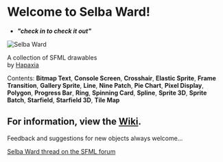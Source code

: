 # Welcome to Selba Ward!
- **_"check in to check it out"_**

![Selba Ward](http://i.imgur.com/0k0um5B.jpg)

A collection of SFML drawables  
by [Hapaxia](http://github.com/Hapaxia)

Contents: **Bitmap Text**, **Console Screen**, **Crosshair**, **Elastic Sprite**, **Frame Transition**, **Gallery Sprite**, **Line**, **Nine Patch**, **Pie Chart**, **Pixel Display**, **Polygon**, **Progress Bar**, **Ring**, **Spinning Card**, **Spline**, **Sprite 3D**, **Sprite Batch**, **Starfield**, **Starfield 3D**, **Tile Map**

## For information, view the [Wiki].

Feedback and suggestions for new objects always welcome...

[Selba Ward thread on the SFML forum][SFMLForumSelbaWard]

[Wiki]: https://github.com/Hapaxia/SelbaWard/wiki
[SFMLForumSelbaWard]: http://en.sfml-dev.org/forums/index.php?topic=19496.0
